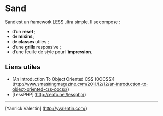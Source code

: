 Sand 
===========

Sand est un framework LESS ultra simple. Il se compose :

- d'un **reset** ;
- de **mixins** ;
- de **classes** utiles ;
- d'une **grille** responsive ;
- d'une feuille de style pour l'**impression**.


Liens utiles 
----------------

- [An Introduction To Object Oriented CSS (OOCSS)] (http://www.smashingmagazine.com/2011/12/12/an-introduction-to-object-oriented-css-oocss/)
- [LessPHP] (http://leafo.net/lessphp/)
  
  
---------------------------
  
[Yannick Valentin] (http://yvalentin.com/)